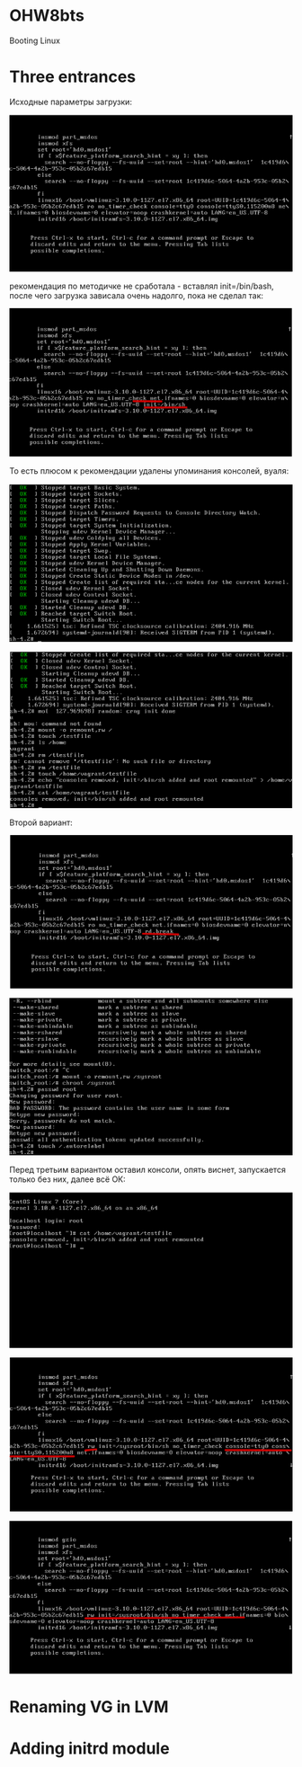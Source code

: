 # OHW8bts
Booting Linux
# Three entrances
Исходные параметры загрузки:

![Исходные параметры загрузки:](https://github.com/terentyfox/OHW8bts/blob/main/ThreeEntrcs/1200.png)

рекомендация по методичке не cработала - вставлял init=/bin/bash, после чего загрузка зависала очень надолго, пока не сделал так:

![second image](https://github.com/terentyfox/OHW8bts/blob/main/ThreeEntrcs/1202.png)

То есть плюсом к рекомендации удалены упоминания консолей, вуаля:

![8 image](https://github.com/terentyfox/OHW8bts/blob/main/ThreeEntrcs/1208.png)


![15 image](https://github.com/terentyfox/OHW8bts/blob/main/ThreeEntrcs/1215.png)

Второй вариант:

![18 image](https://github.com/terentyfox/OHW8bts/blob/main/ThreeEntrcs/1218.png)


![24 image](https://github.com/terentyfox/OHW8bts/blob/main/ThreeEntrcs/1224.png)

Перед третьим вариантом оставил консоли, опять виснет, запускается только без них, далее всё ОК:

![28 image](https://github.com/terentyfox/OHW8bts/blob/main/ThreeEntrcs/1228.png)

![33 image](https://github.com/terentyfox/OHW8bts/blob/main/ThreeEntrcs/1233.png)

![36 image](https://github.com/terentyfox/OHW8bts/blob/main/ThreeEntrcs/1236.png)







# Renaming VG in LVM
# Adding initrd module

